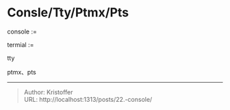# Consle/Tty/Ptmx/Pts


console := 

termial :=

tty

ptmx、pts

---

> Author: Kristoffer  
> URL: http://localhost:1313/posts/22.-console/  

